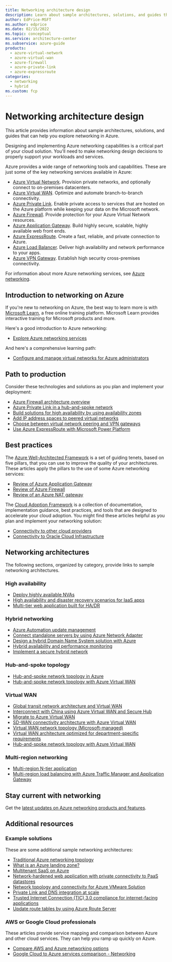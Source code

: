 ```yaml
---
title: Networking architecture design
description: Learn about sample architectures, solutions, and guides that can help you explore the various networking services in Azure.
author: EdPrice-MSFT
ms.author: edprice
ms.date: 02/15/2022
ms.topic: conceptual
ms.service: architecture-center
ms.subservice: azure-guide
products:
  - azure-virtual-network
  - azure-virtual-wan
  - azure-firewall
  - azure-private-link
  - azure-expressroute
categories:
  - networking
  - hybrid
ms.custom: fcp
---
```


# Networking architecture design

This article provides information about sample architectures, solutions, and guides that can help you explore networking in Azure.

Designing and implementing Azure networking capabilities is a critical part of your cloud solution. You'll need to make networking design decisions to properly support your workloads and services. 

Azure provides a wide range of networking tools and capabilities. These are just some of the key networking services available in Azure:
- [Azure Virtual Network](https://azure.microsoft.com/services/virtual-network). Provision private networks, and optionally connect to on-premises datacenters.
- [Azure Virtual WAN](https://azure.microsoft.com/services/virtual-wan). Optimize and automate branch-to-branch connectivity.
- [Azure Private Link](https://azure.microsoft.com/services/private-link). Enable private access to services that are hosted on the Azure platform while keeping your data on the Microsoft network.
- [Azure Firewall](https://azure.microsoft.com/services/azure-firewall). Provide protection for your Azure Virtual Network resources.
- [Azure Application Gateway](https://azure.microsoft.com/services/application-gateway). Build highly secure, scalable, highly available web front ends.
- [Azure ExpressRoute](https://azure.microsoft.com/services/expressroute). Create a fast, reliable, and private connection to Azure.
- [Azure Load Balancer](https://azure.microsoft.com/services/load-balancer). Deliver high availability and network performance to your apps.
- [Azure VPN Gateway](https://azure.microsoft.com/services/vpn-gateway). Establish high security cross-premises connectivity.

For information about more Azure networking services, see [Azure networking](https://azure.microsoft.com/product-categories/networking).

## Introduction to networking on Azure
If you're new to networking on Azure, the best way to learn more is with [Microsoft Learn](/learn/?WT.mc_id=learnaka), a free online training platform. Microsoft Learn provides interactive training for Microsoft products and more.

Here's a good introduction to Azure networking: 
- [Explore Azure networking services](/learn/modules/azure-networking-fundamentals)

And here's a comprehensive learning path: 
- [Configure and manage virtual networks for Azure administrators](/learn/paths/azure-administrator-manage-virtual-networks)

## Path to production
Consider these technologies and solutions as you plan and implement your deployment: 
- [Azure Firewall architecture overview](../../example-scenario/firewalls/index.yml) 
- [Azure Private Link in a hub-and-spoke network](private-link-hub-spoke-network.yml)
- [Build solutions for high availability by using availability zones](../../high-availability/building-solutions-for-high-availability.yml) 
- [Add IP address spaces to peered virtual networks](../../networking/prefixes/add-ip-space-peered-vnet.yml)
- [Choose between virtual network peering and VPN gateways](../../reference-architectures/hybrid-networking/vnet-peering.yml)
- [Use Azure ExpressRoute with Microsoft Power Platform](/power-platform/guidance/expressroute/overview?toc=%2Fazure%2Farchitecture%2Ftoc.json&bc=%2Fazure%2Farchitecture%2Fbread%2Ftoc.json)


## Best practices
The [Azure Well-Architected Framework](/azure/architecture/framework) is a set of guiding tenets, based on five pillars, that you can use to improve the quality of your architectures. These articles apply the pillars to the use of some Azure networking services: 
- [Review of Azure Application Gateway](/azure/architecture/framework/services/networking/azure-application-gateway#securitysecurity) 
- [Review of Azure Firewall](../../networking/guide/well-architected-framework-azure-firewall.md) 
- [Review of an Azure NAT gateway](../../networking/guide/well-architected-network-address-translation-gateway.yml) 

The [Cloud Adoption Framework](/azure/cloud-adoption-framework) is a collection of documentation, implementation guidance, best practices, and tools that are designed to accelerate your cloud adoption. You might find these articles helpful as you plan and implement your networking solution: 
- [Connectivity to other cloud providers](/azure/cloud-adoption-framework/ready/azure-best-practices/connectivity-to-other-providers) 
- [Connectivity to Oracle Cloud Infrastructure](/azure/cloud-adoption-framework/ready/azure-best-practices/connectivity-to-other-providers-oci) 

## Networking architectures
The following sections, organized by category, provide links to sample networking architectures. 
### High availability
- [Deploy highly available NVAs](../../reference-architectures/dmz/nva-ha.yml)
- [High availability and disaster recovery scenarios for IaaS apps](../../example-scenario/infrastructure/iaas-high-availability-disaster-recovery.yml)
- [Multi-tier web application built for HA/DR](../../example-scenario/infrastructure/multi-tier-app-disaster-recovery.yml)

### Hybrid networking 
- [Azure Automation update management](../../hybrid/azure-update-mgmt.yml)
- [Connect standalone servers by using Azure Network Adapter](../../hybrid/azure-network-adapter.yml)
- [Design a hybrid Domain Name System solution with Azure](../../hybrid/hybrid-dns-infra.yml)
- [Hybrid availability and performance monitoring](../../hybrid/hybrid-perf-monitoring.yml)
- [Implement a secure hybrid network](../../reference-architectures/dmz/secure-vnet-dmz.yml)

### Hub-and-spoke topology 
- [Hub-and-spoke network topology in Azure](../../reference-architectures/hybrid-networking/hub-spoke.yml)
- [Hub-and-spoke network topology with Azure Virtual WAN](../../networking/hub-spoke-vwan-architecture.yml)

### Virtual WAN
- [Global transit network architecture and Virtual WAN](/azure/virtual-wan/virtual-wan-global-transit-network-architecture?toc=%2Fazure%2Farchitecture%2Ftoc.json&bc=%2Fazure%2Farchitecture%2Fbread%2Ftoc.json)
- [Interconnect with China using Azure Virtual WAN and Secure Hub](/azure/virtual-wan/interconnect-china?toc=%2Fazure%2Farchitecture%2Ftoc.json&bc=%2Fazure%2Farchitecture%2Fbread%2Ftoc.json)
- [Migrate to Azure Virtual WAN](/azure/virtual-wan/migrate-from-hub-spoke-topology?toc=%2Fazure%2Farchitecture%2Ftoc.json&bc=%2Fazure%2Farchitecture%2Fbread%2Ftoc.json)
- [SD-WAN connectivity architecture with Azure Virtual WAN](/azure/virtual-wan/sd-wan-connectivity-architecture?toc=%2Fazure%2Farchitecture%2Ftoc.json&bc=%2Fazure%2Farchitecture%2Fbread%2Ftoc.json)
- [Virtual WAN network topology (Microsoft-managed)](/azure/cloud-adoption-framework/ready/azure-best-practices/virtual-wan-network-topology?toc=%2Fazure%2Farchitecture%2Ftoc.json&bc=%2Fazure%2Farchitecture%2Fbread%2Ftoc.json)
- [Virtual WAN architecture optimized for department-specific requirements](../../example-scenario/infrastructure/performance-security-optimized-vwan.yml)
- [Hub-and-spoke network topology with Azure Virtual WAN](../../networking/hub-spoke-vwan-architecture.yml)

### Multi-region networking
- [Multi-region N-tier application](../../reference-architectures/n-tier/multi-region-sql-server.yml)
- [Multi-region load balancing with Azure Traffic Manager and Application Gateway](../../high-availability/reference-architecture-traffic-manager-application-gateway.yml)

## Stay current with networking
Get the [latest updates on Azure networking products and features](https://azure.microsoft.com/blog/topics/networking).

## Additional resources 

### Example solutions 
These are some additional sample networking architectures:
- [Traditional Azure networking topology](/azure/cloud-adoption-framework/ready/azure-best-practices/traditional-azure-networking-topology?toc=%2Fazure%2Farchitecture%2Ftoc.json&bc=%2Fazure%2Farchitecture%2Fbread%2Ftoc.json)
- [What is an Azure landing zone?](/azure/cloud-adoption-framework/ready/landing-zone/?toc=%2Fazure%2Farchitecture%2Ftoc.json&bc=%2Fazure%2Farchitecture%2Fbread%2Ftoc.json)
- [Multitenant SaaS on Azure](../../example-scenario/multi-saas/multitenant-saas.yml)
- [Network-hardened web application with private connectivity to PaaS datastores](../../example-scenario/security/hardened-web-app.yml)
- [Network topology and connectivity for Azure VMware Solution](/azure/cloud-adoption-framework/scenarios/azure-vmware/eslz-network-topology-connectivity?toc=%2Fazure%2Farchitecture%2Ftoc.json&bc=%2Fazure%2Farchitecture%2Fbread%2Ftoc.json)
- [Private Link and DNS integration at scale](/azure/cloud-adoption-framework/ready/azure-best-practices/private-link-and-dns-integration-at-scale?toc=%2Fazure%2Farchitecture%2Ftoc.json&bc=%2Fazure%2Farchitecture%2Fbread%2Ftoc.json)
- [Trusted Internet Connection (TIC) 3.0 compliance for internet-facing applications](../../example-scenario/security/trusted-internet-connections.yml)
- [Update route tables by using Azure Route Server](../../example-scenario/networking/manage-routing-azure-route-server.yml)

 
### AWS or Google Cloud professionals
These articles provide service mapping and comparison between Azure and other cloud services. They can help you ramp up quickly on Azure.
- [Compare AWS and Azure networking options](../../aws-professional/networking.md) 
- [Google Cloud to Azure services comparison - Networking](../../gcp-professional/services.md#networking)

